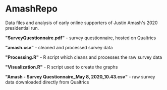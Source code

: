 # AmashRepo
Data files and analysis of early online supporters of Justin Amash's 2020 presidential run.

**"SurveyQuestionnaire.pdf"** - survey questionnaire, hosted on Qualtrics

**"amash.csv"** - cleaned and processed survey data

**"Processing.R"** - R script which cleans and processes the raw survey data

**"Visualization.R"** - R script used to create the graphs

**"Amash - Survey Questionnaire_May 8, 2020_10.43.csv"** - raw survey data downloaded directly from Qualtrics
